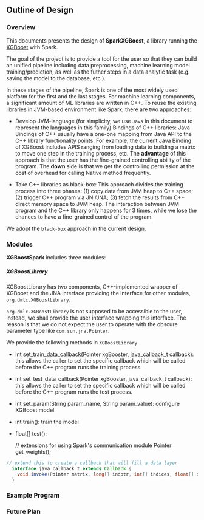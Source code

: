 ## Outline of Design ##

### Overview ###

This documents presents the design of <b>SparkXGBoost</b>, a library running the [XGBoost](https://github.com/dmlc/xgboost) with Spark. 

The goal of the project is to provide a tool for the user so that they can build an unified pipeline including data preprocessing, machine learning model training/prediction, as well as the futher steps in a data analytic task (e.g. saving the model to the database, etc.).

In these stages of the pipeline, Spark is one of the most widely used platform for the first and the last stages. For machine learning components, a significant amount of ML libraries are written in C++. To reuse the existing libraries in JVM-based environment like Spark, there are two approaches:

* Develop JVM-language (for simplicity, we use `Java` in this document to represent the languages in this family) Bindings of C++ libraries: Java Bindings of C++ usually have a one-one mapping from Java API to the C++ library functionality points. For example, the current Java Binding of XGBoost includes APIS ranging from loading data to building a matrix to move one step in the training process, etc. The <b> advantage</b> of this approach is that the user has the fine-grained controlling ability of the program. The <b>down</b> side is that we get the controlling permission at the cost of overhead for calling Native method frequently.

* Take C++ libraries as black-box: This approach divides the training process into three phases: (1) copy data from JVM heap to C++ space; (2) trigger C++ program via JNI/JNA; (3) fetch the results from C++ direct memory space to JVM heap. The interaction between JVM program and the C++ library only happens for 3 times, while we lose the chances to have a fine-grained control of the program.


We adopt the `black-box` approach in the current design.

### Modules ###

<b>XGBoostSpark</b> includes three modules:

##### XGBoostLibrary

XGBoostLibrary has two components, C++-implemented wrapper of XGBoost and the JNA interface providing the interface for other modules, `org.dmlc.XGBoostLibrary`. 

`org.dmlc.XGBoostLibrary` is not supposed to be accessible to the user, instead, we shall provide the user interface wrapping this interface. The reason is that we do not expect the user to operate with the obscure parameter type like `com.sun.jna.Pointer`.

We provide the following methods in `XGBoostLibrary`

* int set\_train\_data\_callback(Pointer xgBooster, java\_callback\_t callback): this allows the caller to set the specific callback which will be called before the C++ program runs the training process.


* int set\_test\_data\_callback(Pointer xgBooster, java\_callback\_t callback): this allows the caller to set the specific callback which will be called before the C++ program runs the test process.


* int set\_param(String param_name, String param_value): configure XGBoost model 

* int train(): train the model 

* float[] test(): 

  // extensions for using Spark's communication module
  Pointer get_weights();

```java
// extend this to create a callback that will fill a data layer
  interface java_callback_t extends Callback {
    void invoke(Pointer matrix, long[] indptr, int[] indices, float[] data);
  }
```


### Example Program ###

### Future Plan ###
